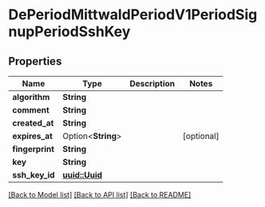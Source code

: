 # DePeriodMittwaldPeriodV1PeriodSignupPeriodSshKey

## Properties

Name | Type | Description | Notes
------------ | ------------- | ------------- | -------------
**algorithm** | **String** |  | 
**comment** | **String** |  | 
**created_at** | **String** |  | 
**expires_at** | Option<**String**> |  | [optional]
**fingerprint** | **String** |  | 
**key** | **String** |  | 
**ssh_key_id** | [**uuid::Uuid**](uuid::Uuid.md) |  | 

[[Back to Model list]](../README.md#documentation-for-models) [[Back to API list]](../README.md#documentation-for-api-endpoints) [[Back to README]](../README.md)


